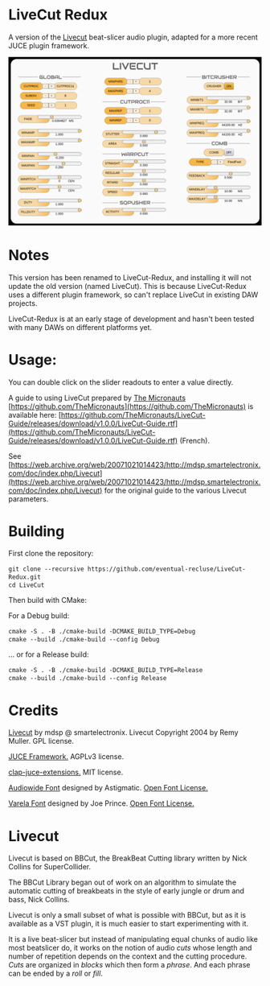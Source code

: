 # LiveCut Redux

A version of the [Livecut](https://github.com/mdsp/Livecut) beat-slicer audio plugin, adapted for a more recent JUCE plugin framework.

![LiveCut Redux](LiveCut_Redux_Screenshot.png "LiveCut Redux Screenshot showing slider and switch widgets.")<br/>

# Notes

This version has been renamed to LiveCut-Redux, and installing it will not update the old version (named LiveCut). This is because LiveCut-Redux uses a different plugin framework, so can't replace LiveCut in existing DAW projects.

LiveCut-Redux is at an early stage of development and hasn't been tested with many DAWs on different platforms yet.

# Usage:

You can double click on the slider readouts to enter a value directly.

A guide to using LiveCut prepared by [The Micronauts](https://github.com/TheMicronauts) [https://github.com/TheMicronauts](https://github.com/TheMicronauts) is available here: [https://github.com/TheMicronauts/LiveCut-Guide/releases/download/v1.0.0/LiveCut-Guide.rtf](https://github.com/TheMicronauts/LiveCut-Guide/releases/download/v1.0.0/LiveCut-Guide.rtf) (French).

See [https://web.archive.org/web/20071021014423/http://mdsp.smartelectronix.com/doc/index.php/Livecut](https://web.archive.org/web/20071021014423/http://mdsp.smartelectronix.com/doc/index.php/Livecut) for the original guide to the various Livecut parameters.

# Building

First clone the repository:
```
git clone --recursive https://github.com/eventual-recluse/LiveCut-Redux.git
cd LiveCut
```

Then build with CMake:

For a Debug build:
```
cmake -S . -B ./cmake-build -DCMAKE_BUILD_TYPE=Debug
cmake --build ./cmake-build --config Debug
```

... or for a Release build:
```
cmake -S . -B ./cmake-build -DCMAKE_BUILD_TYPE=Release
cmake --build ./cmake-build --config Release
```

# Credits
[Livecut](https://github.com/mdsp/Livecut) by mdsp @ smartelectronix. Livecut Copyright 2004 by Remy Muller. GPL license.

[JUCE Framework.](https://github.com/juce-framework/JUCE) AGPLv3 license.

[clap-juce-extensions.](https://github.com/free-audio/clap-juce-extensions/) MIT license.

[Audiowide Font](https://fonts.google.com/specimen/Audiowide) designed by Astigmatic. [Open Font License.](https://scripts.sil.org/cms/scripts/page.php?site_id=nrsi&id=OFL)

[Varela Font](https://fonts.google.com/specimen/Varela) designed by Joe Prince. [Open Font License.](https://scripts.sil.org/cms/scripts/page.php?site_id=nrsi&id=OFL)

Livecut
=======

Livecut is based on BBCut, the BreakBeat Cutting library written by Nick Collins for SuperCollider.

The BBCut Library began out of work on an algorithm to simulate the automatic cutting of breakbeats in the style of early jungle or drum and bass, Nick Collins.

Livecut is only a small subset of what is possible with BBCut, but as it is available as a VST plugin, it is much easier to start experimenting with it.

It is a live beat-slicer but instead of manipulating equal chunks of audio like most beatslicer do, it works on the notion of audio *cuts* whose length and number of repetition depends on the context and the cutting procedure. 
*Cuts* are organized in *blocks* which then form a *phrase*. And each phrase can be ended by a *roll* or *fill*.
